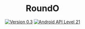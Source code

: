 <h1 align=center>RoundO</h1>
<p align=center>
    <a href="./CHANGELOG.md"><img alt="Version 0.3" src="https://img.shields.io/badge/version-0.3-red.svg"/></a>
    <a href="https://www.android.com/versions/lollipop-5-0/"><img alt="Android API Level 21" src="https://img.shields.io/badge/Android_API_Level-21-A4C639.svg"/></a>
</p>
